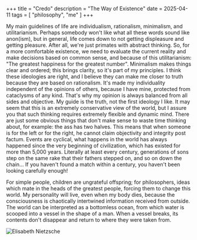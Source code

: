 +++
title = "Credo"
description = "The Way of Existence"
date = 2025-04-11
tags = [
    "philosophy",
    "me"
]
+++

My main guidelines of life are individualism, rationalism, minimalism, and utilitarianism. Perhaps somebody won't like what all these words sound like anon(ism), but in general, life comes down to not getting displeasure and getting pleasure. After all, we're just primates with abstract thinking. So, for a more comfortable existence, we need to evaluate the current reality and make decisions based on common sense, and because of this utilitarianism: "The greatest happiness for the greatest number". Minimalism makes things clear and ordered; this brings clarity, so it's part of my principles. I think these ideologies are right, and I believe they can make me closer to truth because they are based on rationalism. It's made my individuality independent of the opinions of others, because I have mine, protected from cataclysms of any kind. That's why my opinion is always balanced from all sides and objective. My guide is the truth, not the first ideology I like. It may seem that this is an extremely conservative view of the world, but I assure you that such thinking requires extremely flexible and dynamic mind. There are just some obvious things that don't make sense to waste time thinking about, for example: the ass has two halves. This means that when someone is for the left or for the right, he cannot claim objectivity and integrity post factum. Events are cyclical, what happens in the world has always happened since the very beginning of civilization, which has existed for more than 5,000 years. Literally at least every century, generations of sons step on the same rake that their fathers stepped on, and so on down the chain... If you haven't found a match within a century, you haven't been looking carefully enough!

For simple people, children are ungrateful offspring; for philosophers, ideas which mate in the heads of the greatest people, forcing them to change this world. My personality will live, even when my body dies, because the consciousness is chaotically intertwined information received from outside. The world can be interpreted as a bottomless ocean, from which water is scooped into a vessel in the shape of a man. When a vessel breaks, its contents don't disappear and return to where they were taken from.

![Elisabeth Nietzsche](/images/elisabeth_nietzsche.webp)
